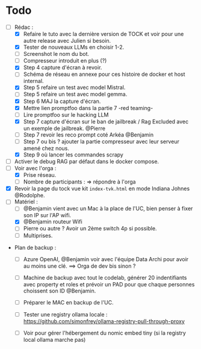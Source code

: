 # Todo

- [ ] Rédac :
    - [X] Refaire le tuto avec la dernière version de TOCK et voir pour une autre release avec Julien si besoin.
    - [X] Tester de nouveaux LLMs en choisir 1-2.
    - [ ] Screenshot le nom du bot.
    - [ ] Compresseur introduit en plus (?)
    - [X] Step 4 capture d'écran à revoir.
    - [ ] Schéma de réseau en annexe pour ces histoire de docker et host internal.
    - [X] Step 5 refaire un test avec model Mistral.
    - [ ] Step 5 refaire un test avec model gemma.
    - [X] Step 6 MAJ la capture d'écran.
    - [X] Mettre lien promptfoo dans la partie 7 -red teaming-
    - [ ] Lire promptfoo sur le hacking LLM
    - [X] Step 7 capture d'écran sur le ban de jailbreak / Rag Excluded avec un exemple de jailbreak. @Pierre
    - [ ] Step 7 revoir les reco prompt coté Arkéa @Benjamin
    - [ ] Step 7 ou bis ? ajouter la partie compresseur avec leur serveur amené chez nous.
    - [X] Step 9 où lancer les commandes scrapy
- [ ] Activer le debug RAG par défaut dans le docker compose.
- [ ] Voir avec l'orga :
  - [X] Prise réseau.
  - [ ] Nombre de participants : => répondre à l'orga
- [X] Revoir la page du tock vue kit `index-tvk.html` en mode Indiana Johnes @Rodolphe.
- [ ] Matériel :
  - [ ] @Benjamin vient avec un Mac à la place de l'UC, bien penser à fixer son IP sur l'AP wifi.
  - [X] @Benjamin routeur Wifi
  - [ ] Pierre ou autre ? Avoir un 2ème switch 4p si possible.
  - [ ] Multiprises.
- Plan de backup :
  - [ ] Azure OpenAI, @Benjamin voir avec l'équipe Data Archi pour avoir au moins une clé. ==> Orga de dev bis sinon ?
  - [ ] Machine de backup avec tout le codelab, générer 20 indentifiants avec property et roles et prévoir un PAD pour que chaque personnes choissent son ID @Benjamin.
  - [ ] Préparer le MAC en backup de l'UC.
  - [ ] Tester une registry ollama locale : https://github.com/simonfrey/ollama-registry-pull-through-proxy
  - [ ] Voir pour gérer l'hébergement du nomic embed tiny (si la registry local ollama marche pas)



